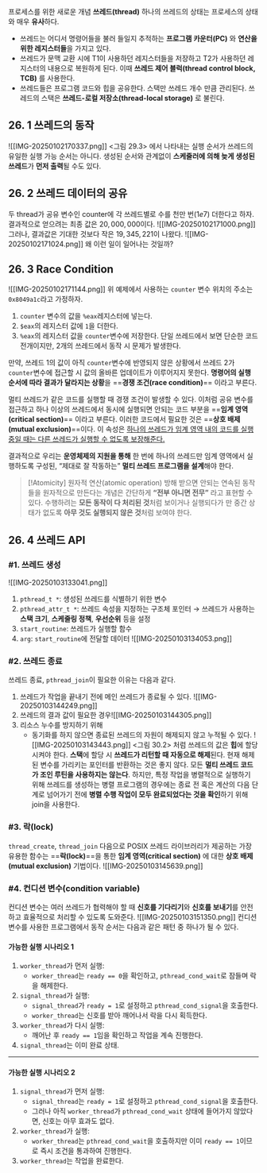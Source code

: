 프로세스를 위한 새로운 개념 **쓰레드(thread)**
하나의 쓰레드의 상태는 프로세스의 상태와 매우 **유사**하다. 
- 쓰레드는 어디서 명령어들을 불러 들일지 추적하는 **프로그램 카운터(PC)** 와 **연산을 위한 레지스터들**을 가지고 있다. 
- 쓰레드가 문맥 교환 시에 T1이 사용하던 레지스터들을 저장하고 T2가 사용하던 레지스터의 내용으로 복원하게 된다. 이때 **쓰레드 제어 블럭(thread control block, TCB)** 를 사용한다. 
- 쓰레드들은 프로그램 코드와 힙을 공유한다. 스택만 쓰레드 개수 만큼 관리된다. 쓰레드의 스택은 **쓰레드-로컬 저장소(thread-local storage)** 로 불린다. 
## 26. 1 쓰레드의 동작
![[IMG-20250102170337.png]]
<그림 29.3> 에서 나타내는 실행 순서가 쓰레드의 유일한 실행 가능 순서는 아니다. 
생성된 순서와 관계없이 **스케줄러에 의해 늦게 생성된 쓰레드**가 **먼저 출력**될 수도 있다. 

## 26. 2 쓰레드 데이터의 공유
두 thread가 공유 변수인 counter에 각 쓰레드별로 수를 천만 번($1e7$) 더한다고 하자. 
결과적으로 얻으려는 최종 값은 $20,000,000$이다. 
![[IMG-20250102171000.png]]
그러나, 결과값은 기대한 것보다 작은 $19,345,221$이 나왔다. 
![[IMG-20250102171024.png]]
왜 이런 일이 일어나는 것일까?

## 26. 3 Race Condition
![[IMG-20250102171144.png]]
위 예제에서 사용하는 `counter` 변수 위치의 주소는 `0x8049a1c`라고 가정하자. 
1. `counter` 변수의 값을 `%eax`레지스터에 넣는다. 
2. `$eax`의 레지스터 값에 `1`을 더한다. 
3. `%eax`의 레지스터 값을 `counter`변수에 저장한다. 
단일 쓰레드에서 보면 단순한 코드 전개이지만, 2개의 쓰레드에서 동작 시 문제가 발생한다. 

만약, 쓰레드 1의 값이 아직 `counter`변수에 반영되지 않은 상황에서 쓰레드 2가 `counter`변수에 접근할 시 값의 올바른 업데이트가 이루어지지 못한다. **명령어의 실행 순서에 따라 결과가 달라지는 상황**을 ==**경쟁 조건(race condition)**== 이라고 부른다. 

멀티 쓰레드가 같은 코드를 실행할 때 경쟁 조건이 발생할 수 있다.  이처럼 공유 변수를 접근하고 하나 이상의 쓰레드에서 동시에 실행되면 안되는 코드 부분을 ==**임계 영역(critical section)**== 이라고 부른다.
이러한 코드에서 필요한 것은 ==**상호 배제(mutual exclusion)**==이다. 이 속성은 <u>하나의 쓰레드가 임계 영역 내의 코드를 실행 중일 때는 다른 쓰레드가 실행할 수 없도록 보장해준다.</u>

결과적으로 우리는 **운영체제의 지원을 통해** 한 번에 하나의 쓰레드만 임계 영역에서 실행하도록 구성된, “제대로 잘 작동하는” **멀티 쓰레드 프로그램을 설계**해야 한다. 

> [!Atomicity] 원자적 연산(atomic operation)
> 방해 받으면 안되는 연속된 동작들을 원자적으로 만든다는 개념은 간단하게 **“전부 아니면 전무”** 라고 표현할 수 있다. 수행하려는 **모든 동작이 다 처리된 것**처럼 보이거나 실행되다가 만 중간 상태가 없도록 **아무 것도 실행되지 않은 것**처럼 보여야 한다. 

## 26. 4 쓰레드 API
### #1. 쓰레드 생성
![[IMG-20250103133041.png]]
1. `pthread_t *`: 생성된 쓰레드를 식별하기 위한 변수
2. `pthread_attr_t *`: 쓰레드 속성을 지정하는 구조체 포인터 
   → 쓰레드가 사용하는 **스택 크기**, **스케줄링 정책**, **우선순위** 등을 설정
3. `start_routine`: 쓰레드가 실행할 함수
4. `arg`: `start_routine`에 전달할 데이터
![[IMG-20250103134053.png]]
### #2. 쓰레드 종료
쓰레드 종료, `pthread_join`이 필요한 이유는 다음과 같다. 
1. 쓰레드가 작업을 끝내기 전에 메인 쓰레드가 종료될 수 있다. ![[IMG-20250103144249.png]]
2. 쓰레드의 결과 값이 필요한 경우![[IMG-20250103144305.png]]
3. 리소스 누수를 방지하기 위해
	- 동기화를 하지 않으면 종료된 쓰레드의 자원이 해제되지 않고 누적될 수 있다. 
![[IMG-20250103143443.png]]
<그림 30.2> 처럼 쓰레드의 값은 **힙**에 할당시켜야 한다. **스택**에 할당 시 **쓰레드가 리턴할 때 자동으로 해제**된다. 현재 해제된 변수를 가리키는 포인터를 반환하는 것은 좋지 않다. 
모든 **멀티 쓰레드 코드가 조인 루틴을 사용하지는 않는다**. 하지만, 특정 작업을 병렬적으로 실행하기 위해 쓰레드를 생성하는 병렬 프로그램의 경우에는 종료 전 혹은 계산의 다음 단계로 넘어가기 전에 **병렬 수행 작업이 모두 완료되었다는 것을 확인**하기 위해 join을 사용한다.

### #3. 락(lock)
`thread_create`, `thread_join` 다음으로 POSIX 쓰레드 라이브러리가 제공하는 가장 유용한 함수는 ==**락(lock)**==을 통한 **임계 영역(critical section)** 에 대한 **상호 배제(mutual exclusion)** 기법이다. 
![[IMG-20250103145639.png]]
### #4. 컨디션 변수(condition variable)
컨디션 변수는 여러 쓰레드가 협력해야 할 때 **신호를 기다리기**와 **신호를 보내기**를 안전하고 효율적으로 처리할 수 있도록 도와준다. 
![[IMG-20250103151350.png]]
컨디션 변수를 사용한 프로그램에서 동작 순서는 다음과 같은 패턴 중 하나가 될 수 있다.
#### 가능한 실행 시나리오 1
1. `worker_thread`가 먼저 실행:
    - `worker_thread`는 `ready == 0`을 확인하고, `pthread_cond_wait`로 잠들며 락을 해제한다. 
2. `signal_thread`가 실행:
    - `signal_thread`가 `ready = 1`로 설정하고 `pthread_cond_signal`을 호출한다.
    - `worker_thread`는 신호를 받아 깨어나서 락을 다시 획득한다.
3. `worker_thread`가 다시 실행:
    - 깨어난 후 `ready == 1`임을 확인하고 작업을 계속 진행한다.
4. `signal_thread`는 이미 완료 상태.
---
#### 가능한 실행 시나리오 2
1. `signal_thread`가 먼저 실행:
    - `signal_thread`는 `ready = 1`로 설정하고 `pthread_cond_signal`을 호출한다.
    - 그러나 아직 `worker_thread`가 `pthread_cond_wait` 상태에 들어가지 않았다면, 신호는 아무 효과도 없다.
2. `worker_thread`가 실행:
    - `worker_thread`는 `pthread_cond_wait`을 호출하지만 이미 `ready == 1`이므로 즉시 조건을 통과하여 진행한다.
3. `worker_thread`는 작업을 완료한다. 




